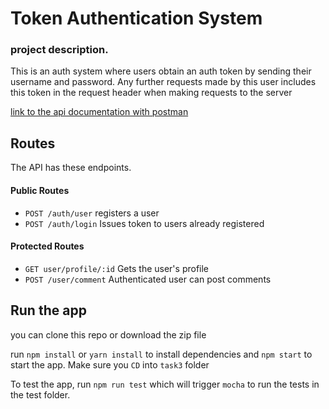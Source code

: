 # Token Authentication System

### project description.
This is an auth system where users obtain an auth token by sending their username and password. Any further requests made by this user includes this token in the request header when making requests to the server
    

[link to the api documentation with postman](https://documenter.getpostman.com/view/10653175/2s9YJW4R6G)

## Routes

The API has these endpoints.

#### Public Routes
- `POST /auth/user` registers a user
- `POST /auth/login` Issues token to users already registered


#### Protected Routes

- `GET user/profile/:id` Gets the user's profile
- `POST /user/comment` Authenticated user can post comments

## Run the app

you can clone this repo or download the zip file

run ` npm install ` or ` yarn install ` to install dependencies and ` npm start ` to start the app. Make sure you `CD` into `task3` folder

To test the app, run  ` npm run test ` which will trigger `mocha` to run the tests in the test folder.
